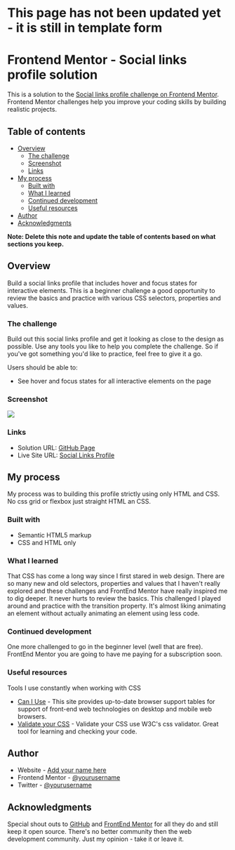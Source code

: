 # This page has not been updated yet - it is still in template form 
# Frontend Mentor - Social links profile solution
This is a solution to the [Social links profile challenge on Frontend Mentor](https://www.frontendmentor.io/challenges/social-links-profile-UG32l9m6dQ). Frontend Mentor challenges help you improve your coding skills by building realistic projects. 

## Table of contents

- [Overview](#overview)
  - [The challenge](#the-challenge)
  - [Screenshot](#screenshot)
  - [Links](#links)
- [My process](#my-process)
  - [Built with](#built-with)
  - [What I learned](#what-i-learned)
  - [Continued development](#continued-development)
  - [Useful resources](#useful-resources)
- [Author](#author)
- [Acknowledgments](#acknowledgments)

**Note: Delete this note and update the table of contents based on what sections you keep.**

## Overview
Build a social links profile that includes hover and focus states for interactive elements. This is a beginner challenge a good opportunity to review the basics and practice with various CSS selectors, properties and values.

### The challenge
Build out this social links profile and get it looking as close to the design as possible. Use any tools you like to help you complete the challenge. So if you've got something you'd like to practice, feel free to give it a go.

Users should be able to:

- See hover and focus states for all interactive elements on the page

### Screenshot

![](assets/images/screenshot.jpg)

### Links

- Solution URL: [GitHub Page](https://github.com/AdrienneAEW/social-links-profile-main)
- Live Site URL: [Social Links Profile](https://your-live-site-url.com)

## My process
My process was to building this profile strictly using only HTML and CSS. No css grid or flexbox just straight HTML an CSS. 

### Built with

- Semantic HTML5 markup
- CSS and HTML only

### What I learned

That CSS has come a long way since I first stared in web design. There are so many new and old selectors, properties and values that I haven't really explored and these challenges and FrontEnd Mentor have really inspired me to dig deeper. It never hurts to review the basics. This challenged I played around and practice with the transition property. It's almost liking animating an element without actually animating an element using less code.

### Continued development

One more challenged to go in the beginner level (well that are free). FrontEnd Mentor you are going to have me paying for a subscription soon.

### Useful resources
Tools I use constantly when working with CSS
- [Can I Use](https://caniuse.com/) - This site provides up-to-date browser support tables for support of front-end web technologies on desktop and mobile web browsers.
- [Validate your CSS](https://jigsaw.w3.org/css-validator/) - Validate your CSS use W3C's css validator. Great tool for learning and checking your code.

## Author

- Website - [Add your name here](https://www.your-site.com)
- Frontend Mentor - [@yourusername](https://www.frontendmentor.io/profile/yourusername)
- Twitter - [@yourusername](https://www.twitter.com/yourusername)

## Acknowledgments

Special shout outs to [GitHub](https://github.com/) and [FrontEnd Mentor](https://www.frontendmentor.io/home) for all they do and still keep it open source. There's no better community then the web development community. Just my opinion - take it or leave it.